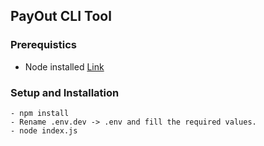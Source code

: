 ## PayOut CLI Tool

### Prerequistics

- Node installed [Link](https://nodejs.org/en/download/)

### Setup and Installation

```
- npm install
- Rename .env.dev -> .env and fill the required values.
- node index.js
```
